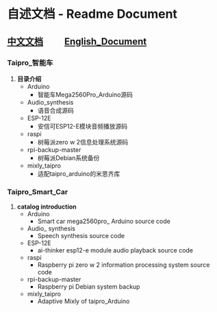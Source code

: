 # 自述文档 - Readme Document
## [中文文档](#Taipro_智能车)&nbsp;&nbsp;&nbsp;&nbsp;&nbsp;&nbsp;&nbsp;&nbsp;&nbsp;&nbsp;[English_Document](#taipro_smart_car)
### Taipro_智能车
1. **目录介绍**
   * Arduino
     * 智能车Mega2560Pro_Arduino源码
   * Audio_synthesis
     * 语音合成源码
   * ESP-12E
     * 安信可ESP12-E模块音频播放源码
   * raspi
     * 树莓派zero w 2信息处理系统源码
   * rpi-backup-master
     * 树莓派Debian系统备份
   * mixly_taipro
     * 适配taipro_arduino的米思齐库
     
     
### Taipro_Smart_Car
1. **catalog introduction**
   * Arduino
     * Smart car mega2560pro_ Arduino source code
   * Audio_ synthesis
     * Speech synthesis source code
   * ESP-12E
     * ai-thinker esp12-e module audio playback source code
   * raspi
     * Raspberry pi zero w 2 information processing system source code
   * rpi-backup-master
     * Raspberry pi Debian system backup
   * mixly_taipro
     * Adaptive Mixly of taipro_Arduino 